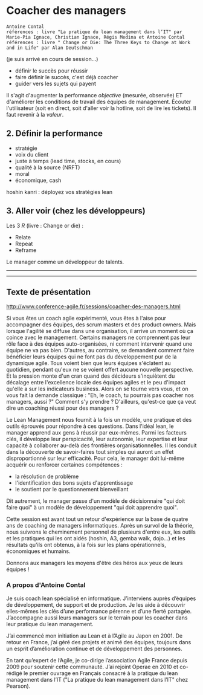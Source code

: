 # Coacher des managers
    Antoine Contal
    références : livre "La pratique du lean management dans l’IT" par Marie-Pia Ignace, Christian Ignace, Régis Medina et Antoine Contal
    références : livre " Change or Die: The Three Keys to Change at Work and in Life" par Alan Deutschman

(je suis arrivé en cours de session...)

* définir le succès pour réussir
* faire définir le succès, c'est déjà coacher
* guider vers les sujets  qui payent

Il s'agit d'augmenter la performance *objective* (mesurée, observée) ET d'améliorer les conditions de travail des équipes de management. Écouter l'utilisateur (soit en direct, soit d'aller voir la hotline, soit de lire les tickets). Il faut revenir à la *valeur*.

## 2. Définir la performance
* stratégie
* voix du client
* juste à temps (lead time, stocks, en cours)
* qualité à la source (NRFT)
* moral
* économique, cash

hoshin kanri : déployez vos stratégies lean

## 3. Aller voir (chez les développeurs)

Les 3 *R* (livre : Change or die) :
* Relate
* Repeat
* Reframe

Le manager comme un développeur de talents.

----
----
## Texte de présentation
http://www.conference-agile.fr/sessions/coacher-des-managers.html

Si vous êtes un coach agile expérimenté, vous êtes à l'aise pour accompagner des équipes, des scrum masters et des product owners. Mais lorsque l'agilité se diffuse dans une organisation, il arrive un moment où ça coince avec le management. Certains managers ne comprennent pas leur rôle face à des équipes auto-organisées, ni comment intervenir quand une équipe ne va pas bien. D'autres, au contraire, se demandent comment faire bénéficier leurs équipes qui ne font pas du développement pur de la dynamique agile. Tous voient bien que leurs équipes s'éclatent au quotidien, pendant qu'eux ne se voient offert aucune nouvelle perspective. Et la pression monte d'un cran quand des décideurs s'inquiètent du décalage entre l'excellence locale des équipes agiles et le peu d'impact qu'elle a sur les indicateurs business. Alors on se tourne vers vous, et on vous fait la demande classique : "Eh, le coach, tu pourrais pas coacher nos managers, aussi ?" Comment s'y prendre ? D'ailleurs, qu'est-ce que ça veut dire un coaching réussi pour des managers ?

Le Lean Management nous fournit à la fois un modèle, une pratique et des outils éprouvés pour répondre à ces questions. Dans l'idéal lean, le manager apprend aux gens à réussir par eux-mêmes. Parmi les facteurs clés, il développe leur perspicacité, leur autonomie, leur expertise et leur capacité à collaborer au-delà des frontières organisationnelles. Il les conduit dans la découverte de savoir-faires tout simples qui auront un effet disproportionné sur leur efficacité. Pour cela, le manager doit lui-même acquérir ou renforcer certaines compétences :

* la résolution de problème
* l'identification des bons sujets d'apprentissage
* le soutient par le questionnement bienveillant

Dit autrement, le manager passe d'un modèle de décisionnaire "qui doit faire quoi" à un modèle de développement "qui doit apprendre quoi".

Cette session est avant tout un retour d'expérience sur la base de quatre ans de coaching de managers informatiques. Après un survol de la théorie, nous suivrons le cheminement personnel de plusieurs d'entre eux, les outils et les pratiques qui les ont aidés (hoshin, A3, gemba walk, dojo...) et les résultats qu'ils ont obtenus, à la fois sur les plans opérationnels, économiques et humains.

Donnons aux managers les moyens d'être des héros aux yeux de leurs équipes !

### A propos d'Antoine Contal

Je suis coach lean spécialisé en informatique. J’interviens auprès d’équipes de développement, de support et de production. Je les aide à découvrir elles-mêmes les clés d’une performance pérenne et d’une fierté partagée. J’accompagne aussi leurs managers sur le terrain pour les coacher dans leur pratique du lean management.

J’ai commencé mon initiation au Lean et à l’Agile au Japon en 2001. De retour en France, j’ai géré des projets et animé des équipes, toujours dans un esprit d’amélioration continue et de développement des personnes.

En tant qu’expert de l’Agile, je co-dirige l’association Agile France depuis 2009 pour soutenir cette communauté. J’ai rejoint Operae en 2010 et co-rédigé le premier ouvrage en Français consacré à la pratique du lean management dans l’IT ("La pratique du lean management dans l’IT" chez Pearson).
